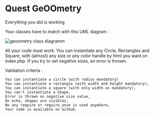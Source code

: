 # Quest GeOOmetry

Everything you did is working

Your classes have to match with this UML diagram :

![geoometry class diagramm](http://images.innoveduc.fr/php_parcours/OOP/geoometry/Geoometry.png 'quest geoometry class diagram')

All your code must work. You can instantiate any Circle, Rectangles and Square, with (almost) any size or any color handle by html you want on index.php. If you try to set negative sizes, an error is thrown.

Validation criteria :

    You can instantiate a circle (with radius mandatory)
    You can instantiate a rectangle (with width and height mandatory),
    You can instantiate a square (with only width as mandatory),
    You can't instantiate a Shape,
    Error is thrown on negative size value,
    On echo, shapes are visibles,
    No any require or require_once is used anywhere,
    Your code is available on Github.

